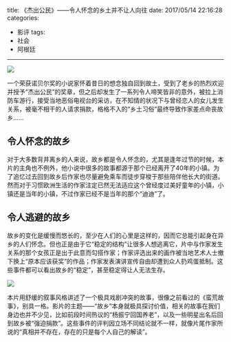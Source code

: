 title: 《杰出公民》——令人怀念的乡土并不让人向往
date: 2017/05/14 22:16:28
categories:
- 影评
tags:
- 社会
- 阿根廷

---
![](https://image.covertness.me/jiechugongmin_p2455542069.jpg)

一个荣获诺贝尔奖的小说家怀着昔日的想念独自回到故土，受到了老乡的热烈欢迎并授予“杰出公民”的奖章，但之后却发生了一系列令人啼笑皆非的意外，被拉上消防车游行，接受当地恶俗电视台的采访，在不知情的状况下与曾经恋人的女儿发生关系，被毫不相干的人请求捐款，格格不入的“乡土习俗”最终导致作家差点命丧故乡......

<!-- more -->

## 令人怀念的故乡
对于大多数背井离乡的人来说，故乡都是令人怀念的，尤其是逢年过节的时候，本片的主角也不例外，他小说中很多的故事都源于那个已经离开了40年的小镇。为了追忆过去回到故乡后作家也尽量避免乘车而徒步穿梭于那些陪伴他长大的街道。然而对于习惯欧洲生活的作家注定已然无法适应这个曾经度过美好童年的小镇，小镇还是当年的小镇，不过作家已经不是当年的那个“迪迪”了。

## 令人逃避的故乡
故乡的变化是缓慢而悠长的，至少在人们的心里是这样的，因而它总能引起身在异乡的人们怀念。但也正是由于它“稳定的结构”让很多人想逃离它，片中与作家发生关系的那个女孩正是出于此意而勾搭作家；作家评选出来的画作被当地艺术人士撤下换上“原本应该获奖”的作品；作家发表演讲宣传自由却遭到众人扔鸡蛋抵制。这些事件都可以看出故乡的“稳定”，甚至稳定得让人无法生存。

![](https://image.covertness.me/jiechugongmin_p2456442794.jpg)

本片用舒缓的叙事风格讲述了一个极具戏剧冲突的故事，很像之前看过的《蛮荒故事》，别具一格。影片的主题——“故乡”本身就极具探讨价值，相关的故事在我们身边也并不少见，比如前段时间热议的“杨振宁回国养老”，以及一些明星出名后回到故乡被“强迫捐款”。这些事件的评判因立场不同结论就不一样，就像片尾作家所说的“真相并不存在，存在的只是每个人自己的解读”。

